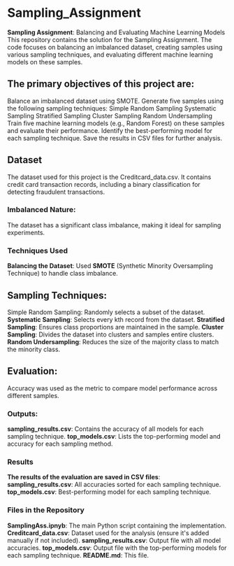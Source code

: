 # Sampling_Assignment
**Sampling Assignment**: Balancing and Evaluating Machine Learning Models
This repository contains the solution for the Sampling Assignment. The code focuses on balancing an imbalanced dataset, creating samples using various sampling techniques, and evaluating different machine learning models on these samples.

## The primary objectives of this project are:
Balance an imbalanced dataset using SMOTE.
Generate five samples using the following sampling techniques:
Simple Random Sampling
Systematic Sampling
Stratified Sampling
Cluster Sampling
Random Undersampling
Train five machine learning models (e.g., Random Forest) on these samples and evaluate their performance.
Identify the best-performing model for each sampling technique.
Save the results in CSV files for further analysis.


## Dataset
The dataset used for this project is the Creditcard_data.csv. It contains credit card transaction records, including a binary classification for detecting fraudulent transactions.

### Imbalanced Nature: 
The dataset has a significant class imbalance, making it ideal for sampling experiments.

### Techniques Used
**Balancing the Dataset**:
Used **SMOTE** (Synthetic Minority Oversampling Technique) to handle class imbalance.


## Sampling Techniques:
Simple Random Sampling: Randomly selects a subset of the dataset.
**Systematic Sampling**: Selects every kth record from the dataset.
**Stratified Sampling**: Ensures class proportions are maintained in the sample.
**Cluster Sampling**: Divides the dataset into clusters and samples entire clusters.
**Random Undersampling**: Reduces the size of the majority class to match the minority class.


## Evaluation:
Accuracy was used as the metric to compare model performance across different samples.


### Outputs:
**sampling_results.csv**: Contains the accuracy of all models for each sampling technique.
**top_models.csv**: Lists the top-performing model and accuracy for each sampling method.

### Results
**The results of the evaluation are saved in CSV files**:
**sampling_results.csv**: All accuracies sorted for each sampling technique.
**top_models.csv**: Best-performing model for each sampling technique.

### Files in the Repository
**SamplingAss.ipnyb**: The main Python script containing the implementation.
**Creditcard_data.csv**: Dataset used for the analysis (ensure it's added manually if not included).
**sampling_results.csv**: Output file with all model accuracies.
**top_models.csv**: Output file with the top-performing models for each sampling technique.
**README.md**: This file.
